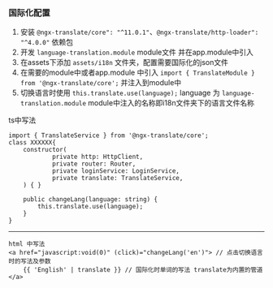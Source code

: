 ### 国际化配置

1. 安装 `@ngx-translate/core": "^11.0.1"`、`@ngx-translate/http-loader": "^4.0.0"` 依赖包
2. 开发 `language-translation.module` module文件 并在app.module中引入
3. 在assets下添加 `assets/i18n` 文件夹，配置需要国际化的json文件
4. 在需要的module中或者app.module 中引入 `import { TranslateModule } from '@ngx-translate/core';` 并注入到module中
5. 切换语言时使用 `this.translate.use(language);` language 为 `language-translation.module` module中注入的名称即i18n文件夹下的语言文件名称

ts中写法
```
import { TranslateService } from '@ngx-translate/core';
class XXXXXX{
    constructor(
            private http: HttpClient,
            private router: Router,
            private loginService: LoginService,
            private translate: TranslateService,
    ) { }

    public changeLang(language: string) {
        this.translate.use(language);
    }
}
```

---
```
html 中写法
<a href="javascript:void(0)" (click)="changeLang('en')"> // 点击切换语言时的写法及参数
    {{ 'English' | translate }} // 国际化时单词的写法 translate为内置的管道
</a>
```